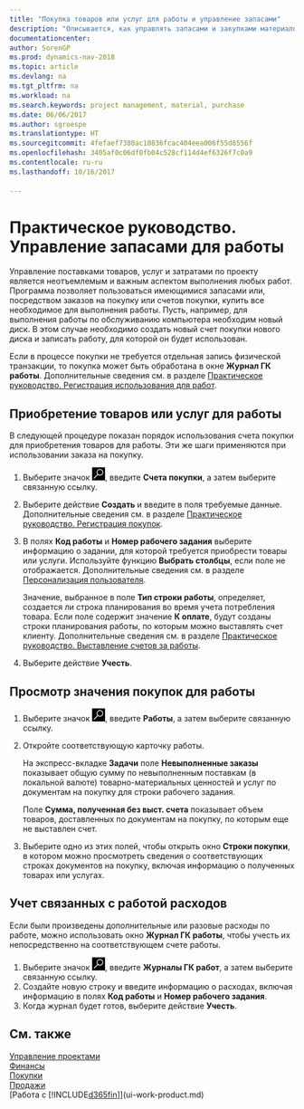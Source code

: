 ```yaml
---
title: "Покупка товаров или услуг для работы и управление запасами"
description: "Описывается, как управлять запасами и закупками материалов и услуг для работ."
documentationcenter: 
author: SorenGP
ms.prod: dynamics-nav-2018
ms.topic: article
ms.devlang: na
ms.tgt_pltfrm: na
ms.workload: na
ms.search.keywords: project management, material, purchase
ms.date: 06/06/2017
ms.author: sgroespe
ms.translationtype: HT
ms.sourcegitcommit: 4fefaef7380ac10836fcac404eea006f55d8556f
ms.openlocfilehash: 3405af0c06df0fb04c528cf114d4ef6326f7c0a9
ms.contentlocale: ru-ru
ms.lasthandoff: 10/16/2017

---
```

# <a name="how-to-manage-job-supplies"></a>Практическое руководство. Управление запасами для работы
Управление поставками товаров, услуг и затратами по проекту является неотъемлемым и важным аспектом выполнения любых работ. Программа позволяет пользоваться имеющимися запасами или, посредством заказов на покупку или счетов покупки, купить все необходимое для выполнения работы. Пусть, например, для выполнения работы по обслуживанию компьютера необходим новый диск. В этом случае необходимо создать новый счет покупки нового диска и записать работу, для которой он будет использован.

Если в процессе покупки не требуется отдельная запись физической транзакции, то покупка может быть обработана в окне **Журнал ГК работы**. Дополнительные сведения см. в разделе [Практическое руководство. Регистрация использования для работ](projects-how-record-job-usage.md).

## <a name="to-purchase-items-or-services-for-a-job"></a>Приобретение товаров или услуг для работы
В следующей процедуре показан порядок использования счета покупки для приобретения товаров для работы. Эти же шаги применяются при использовании заказа на покупку.  

1. Выберите значок ![Поиск страницы или отчета](media/ui-search/search_small.png "Значок поиска страницы или отчета"), введите **Счета покупки**, а затем выберите связанную ссылку.  
2. Выберите действие **Создать** и введите в поля требуемые данные. Дополнительные сведения см. в разделе [Практическое руководство. Регистрация покупок](purchasing-how-record-purchases.md).
3. В полях **Код работы** и **Номер рабочего задания** выберите информацию о задании, для которой требуется приобрести товары или услуги. Используйте функцию **Выбрать столбцы**, если поле не отображается. Дополнительные сведения см. в разделе [Персонализация пользователя](ui-user-personalization.md).

    Значение, выбранное в поле **Тип строки работы**, определяет, создается ли строка планирования во время учета потребления товара. Если поле содержит значение **К оплате**, будут созданы строки планирования работы, по которым можно выставлять счет клиенту. Дополнительные сведения см. в разделе [Практическое руководство. Выставление счетов за работы](projects-how-invoice-jobs.md).
4. Выберите действие **Учесть**.

## <a name="to-view-the-value-of-purchases-for-a-job"></a>Просмотр значения покупок для работы
1. Выберите значок ![Поиск страницы или отчета](media/ui-search/search_small.png "Значок поиска страницы или отчета"), введите **Работы**, а затем выберите связанную ссылку.
2. Откройте соответствующую карточку работы.

    На экспресс-вкладке **Задачи** поле **Невыполненные заказы** показывает общую сумму по невыполненным поставкам (в локальной валюте) товарно-материальных ценностей и услуг по документам на покупку для строки рабочего задания.  

    Поле **Сумма, полученная без выст. счета** показывает объем товаров, доставленных по документам на покупку, по которым еще не выставлен счет.  
3. Выберите одно из этих полей, чтобы открыть окно **Строки покупки**, в котором можно просмотреть сведения о соответствующих строках документов на покупку, включая информацию о полученных товарах или услугах.

## <a name="to-post-a-job-related-expense"></a>Учет связанных с работой расходов
Если были произведены дополнительные или разовые расходы по работе, можно использовать окно **Журнал ГК работы**, чтобы учесть их непосредственно на соответствующем счете работы.

1. Выберите значок ![Поиск страницы или отчета](media/ui-search/search_small.png "Значок поиска страницы или отчета"), введите **Журналы ГК работ**, а затем выберите связанную ссылку.  
2. Создайте новую строку и введите информацию о расходах, включая информацию в полях **Код работы** и **Номер рабочего задания**.  
3. Когда журнал будет готов, выберите действие **Учесть**.

## <a name="see-also"></a>См. также
[Управление проектами](projects-manage-projects.md)  
[Финансы](finance.md)  
[Покупки](purchasing-manage-purchasing.md)         
[Продажи](sales-manage-sales.md)      
[Работа с [!INCLUDE[d365fin](includes/d365fin_md.md)]](ui-work-product.md)  

